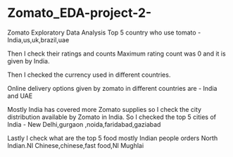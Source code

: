 # Zomato_EDA-project-2-
Zomato Exploratory Data Analysis
Top 5 country who use tomato - India,us,uk,brazil,uae

Then I check their ratings and counts 
Maximum rating count was 0 and it is given by India.

Then I checked the currency used in different countries.

Online delivery options given by zomato in different countries are - India and UAE

Mostly India has covered more Zomato supplies so I check the city distribution available by Zomato in India.
So I checked the top 5 cities of India - New Delhi,gurgaon ,noida,faridabad,gaziabad

Lastly I check what are the top 5 food mostly Indian people orders
North Indian.NI Chinese,chinese,fast food,NI Mughlai
